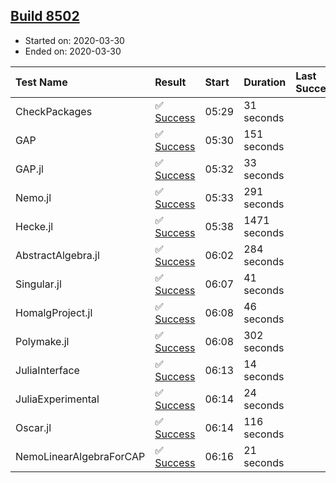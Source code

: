 ## [Build 8502](https://oscarci.mathematik.uni-kl.de/job/oscar/8502/)

* Started on: 2020-03-30
* Ended on: 2020-03-30

| Test Name    | Result | Start | Duration | Last Success | First Failure |
|:-------------|:-------|:------|:---------|:-------------|:--------------|
| CheckPackages | ✅ [Success](https://oscarci.mathematik.uni-kl.de/job/oscar/8502/artifact/logs/build-8502/CheckPackages.log) | 05:29 | 31 seconds |  |  |
| GAP | ✅ [Success](https://oscarci.mathematik.uni-kl.de/job/oscar/8502/artifact/logs/build-8502/GAP.log) | 05:30 | 151 seconds |  |  |
| GAP.jl | ✅ [Success](https://oscarci.mathematik.uni-kl.de/job/oscar/8502/artifact/logs/build-8502/GAP.jl.log) | 05:32 | 33 seconds |  |  |
| Nemo.jl | ✅ [Success](https://oscarci.mathematik.uni-kl.de/job/oscar/8502/artifact/logs/build-8502/Nemo.jl.log) | 05:33 | 291 seconds |  |  |
| Hecke.jl | ✅ [Success](https://oscarci.mathematik.uni-kl.de/job/oscar/8502/artifact/logs/build-8502/Hecke.jl.log) | 05:38 | 1471 seconds |  |  |
| AbstractAlgebra.jl | ✅ [Success](https://oscarci.mathematik.uni-kl.de/job/oscar/8502/artifact/logs/build-8502/AbstractAlgebra.jl.log) | 06:02 | 284 seconds |  |  |
| Singular.jl | ✅ [Success](https://oscarci.mathematik.uni-kl.de/job/oscar/8502/artifact/logs/build-8502/Singular.jl.log) | 06:07 | 41 seconds |  |  |
| HomalgProject.jl | ✅ [Success](https://oscarci.mathematik.uni-kl.de/job/oscar/8502/artifact/logs/build-8502/HomalgProject.jl.log) | 06:08 | 46 seconds |  |  |
| Polymake.jl | ✅ [Success](https://oscarci.mathematik.uni-kl.de/job/oscar/8502/artifact/logs/build-8502/Polymake.jl.log) | 06:08 | 302 seconds |  |  |
| JuliaInterface | ✅ [Success](https://oscarci.mathematik.uni-kl.de/job/oscar/8502/artifact/logs/build-8502/JuliaInterface.log) | 06:13 | 14 seconds |  |  |
| JuliaExperimental | ✅ [Success](https://oscarci.mathematik.uni-kl.de/job/oscar/8502/artifact/logs/build-8502/JuliaExperimental.log) | 06:14 | 24 seconds |  |  |
| Oscar.jl | ✅ [Success](https://oscarci.mathematik.uni-kl.de/job/oscar/8502/artifact/logs/build-8502/Oscar.jl.log) | 06:14 | 116 seconds |  |  |
| NemoLinearAlgebraForCAP | ✅ [Success](https://oscarci.mathematik.uni-kl.de/job/oscar/8502/artifact/logs/build-8502/NemoLinearAlgebraForCAP.log) | 06:16 | 21 seconds |  |  |
